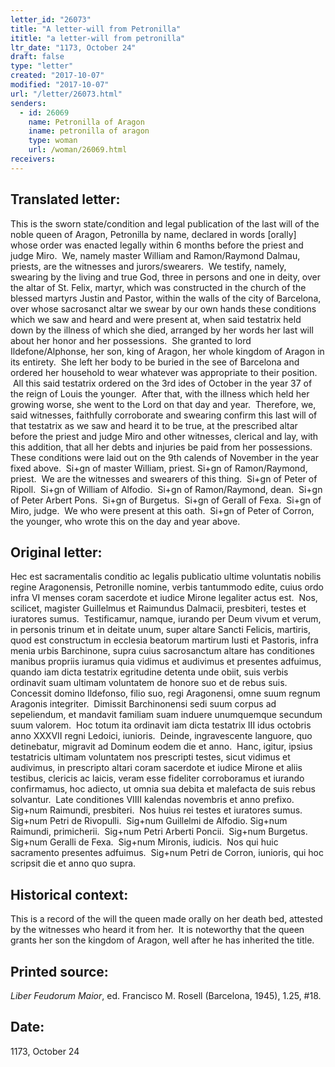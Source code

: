 ```yaml
---
letter_id: "26073"
title: "A letter-will from Petronilla"
ititle: "a letter-will from petronilla"
ltr_date: "1173, October 24"
draft: false
type: "letter"
created: "2017-10-07"
modified: "2017-10-07"
url: "/letter/26073.html"
senders:
  - id: 26069
    name: Petronilla of Aragon
    iname: petronilla of aragon
    type: woman
    url: /woman/26069.html
receivers:
---
```

<h2> Translated letter:</h2><p>This is the sworn state/condition and legal publication of the last will of the noble queen of Aragon, Petronilla by name, declared in words [orally] whose order was enacted legally within 6 months before the priest and judge Miro.&nbsp; We, namely master William and Ramon/Raymond Dalmau, priests, are the witnesses and jurors/swearers.&nbsp; We testify, namely, swearing by the living and true God, three in persons and one in deity, over the altar of St. Felix, martyr, which was constructed in the church of the blessed martyrs Justin and Pastor, within the walls of the city of Barcelona, over whose sacrosanct altar we swear by our own hands these conditions which we saw and heard and were present at, when said testatrix held down by the illness of which she died, arranged by her words her last will about her honor and her possessions.&nbsp; She granted to lord Ildefone/Alphonse, her son, king of Aragon, her whole kingdom of Aragon in its entirety.&nbsp; She left her body to be buried in the see of Barcelona and ordered her household to wear whatever was appropriate to their position. &nbsp;All this said testatrix ordered on the 3rd ides of October in the year 37 of the reign of Louis the younger.&nbsp; After that, with the illness which held her growing worse, she went to the Lord on that day and year.&nbsp; Therefore, we, said witnesses, faithfully corroborate and swearing confirm this last will of that testatrix as we saw and heard it to be true, at the prescribed altar before the priest and judge Miro and other witnesses, clerical and lay, with this addition, that all her debts and injuries be paid from her possessions.&nbsp; These conditions were laid out on the 9th calends of November in the year fixed above.&nbsp; Si+gn of master William, priest. Si+gn of Ramon/Raymond, priest.&nbsp; We are the witnesses and swearers of this thing.&nbsp; Si+gn of Peter of Ripoll.&nbsp; Si+gn of William of Alfodio.&nbsp; Si+gn of Ramon/Raymond, dean.&nbsp; Si+gn of Peter Arbert Pons.&nbsp; Si+gn of Burgetus.&nbsp; Si+gn of Gerall of Fexa.&nbsp; Si+gn of Miro, judge.&nbsp; We who were present at this oath.&nbsp; Si+gn of Peter of Corron, the younger, who wrote this on the day and year above.</p><h2 class="mt-4"> Original letter:</h2><p>Hec est sacramentalis conditio ac legalis publicatio ultime voluntatis nobilis regine Aragonensis, Petronille nomine, verbis tantummodo edite, cuius ordo infra VI menses coram sacerdote et iudice Mirone legaliter actus est.&nbsp; Nos, scilicet, magister Guillelmus et Raimundus Dalmacii, presbiteri, testes et iuratores sumus.&nbsp; Testificamur, namque, iurando per Deum vivum et verum, in personis trinum et in deitate unum, super altare Sancti Felicis, martiris, quod est constructum in ecclesia beatorum martirum Iusti et Pastoris, infra menia urbis Barchinone, supra cuius sacrosanctum altare has conditiones manibus propriis iuramus quia vidimus et audivimus et presentes adfuimus, quando iam dicta testatrix egritudine detenta unde obiit, suis verbis ordinavit suam ultimam voluntatem de honore suo et de rebus suis. Concessit domino Ildefonso, filio suo, regi Aragonensi, omne suum regnum Aragonis integriter.&nbsp; Dimissit Barchinonensi sedi suum corpus ad sepeliendum, et mandavit familiam suam induere unumquemque secundum suum valorem.&nbsp; Hoc totum ita ordinavit iam dicta testatrix III idus octobris anno XXXVII regni Ledoici, iunioris.&nbsp; Deinde, ingravescente languore, quo detinebatur, migravit ad Dominum eodem die et anno.&nbsp; Hanc, igitur, ipsius testatricis ultimam voluntatem nos prescripti testes, sicut vidimus et audivimus, in prescripto altari coram sacerdote et iudice Mirone et aliis testibus, clericis ac laicis, veram esse fideliter corroboramus et iurando confirmamus, hoc adiecto, ut omnia sua debita et malefacta de suis rebus solvantur.&nbsp; Late conditiones VIIII kalendas novembris et anno prefixo.&nbsp; Sig+num Raimundi, presbiteri.&nbsp; Nos huius rei testes et iuratores sumus.&nbsp; Sig+num Petri de Rivopulli.&nbsp; Sig+num Guillelmi de Alfodio. Sig+num Raimundi, primicherii.&nbsp; Sig+num Petri Arberti Poncii.&nbsp; Sig+num Burgetus.&nbsp; Sig+num Geralli de Fexa.&nbsp; Sig+num Mironis, iudicis.&nbsp; Nos qui huic sacramento presentes adfuimus.&nbsp; Sig+num Petri de Corron, iunioris, qui hoc scripsit die et anno quo supra.</p><h2 class="mt-4"> Historical context:</h2><p>This is a record of the will the queen made orally on her death bed, attested by the witnesses who heard it from her. &nbsp;It is noteworthy that the queen grants her son the kingdom of Aragon, well after he has inherited the title.</p><h2 class="mt-4"> Printed source:</h2><p><em>Liber Feudorum Maior</em>, ed. Francisco M. Rosell (Barcelona, 1945), 1.25, #18.</p><h2 class="mt-4"> Date:</h2>1173, October 24